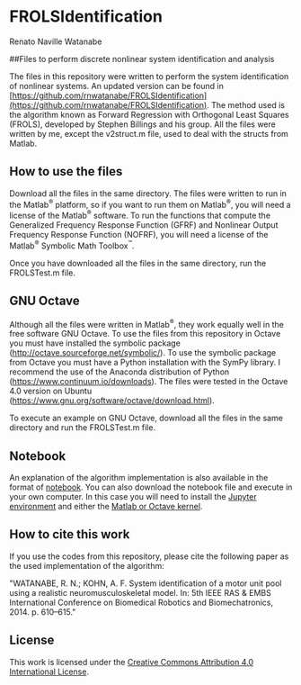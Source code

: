# FROLSIdentification

Renato Naville Watanabe

##Files to perform discrete nonlinear system identification and analysis


The files in this repository were written to perform the system identification of nonlinear systems. An updated version can be found in [https://github.com/rnwatanabe/FROLSIdentification](https://github.com/rnwatanabe/FROLSIdentification). The method used is the algorithm known as Forward Regression with Orthogonal Least Squares (FROLS), developed by Stephen Billings and his group. All the files were written by me, except the v2struct.m file, used to deal with the structs from Matlab.

How to use the files 
-------------------

Download all the files in the same directory. The files were written to run in the Matlab<sup>&reg;</sup> platform, so if you want to run them on Matlab<sup>&reg;</sup>, you will need a license of the Matlab<sup>&reg;</sup> software. To run the functions that compute the Generalized Frequency Response Function (GFRF) and Nonlinear Output Frequency Response Function (NOFRF), you will need a license of the Matlab<sup>&reg;</sup> Symbolic Math Toolbox<sup>&trade;</sup>. 

Once you have downloaded all the files in the same directory, run the FROLSTest.m file.

GNU Octave
---------

Although all the files were written in Matlab<sup>&reg;</sup>, they work equally well in the free software GNU Octave. To use the files from this repository in Octave you must have installed the symbolic package  (http://octave.sourceforge.net/symbolic/). To use the symbolic package from Octave you must have a Python installation with the SymPy library. I recommend the use of the Anaconda distribution of Python (https://www.continuum.io/downloads). The files were tested in the Octave 4.0 version on Ubuntu  (https://www.gnu.org/software/octave/download.html).

To execute an example on GNU Octave, download all the files in the same directory and run the FROLSTest.m file.

Notebook
---------

An explanation of the algorithm implementation is also available in the format of [notebook](http://nbviewer.ipython.org/github/rnwatanabe/FROLSIdentification/blob/master/FROLSExampleNotebook_Matlab.ipynb). You can also download the notebook file and execute in your own computer. In this case you will need to install the [Jupyter environment](http://jupyter.org/) and either the [Matlab or Octave kernel](https://github.com/ipython/ipython/wiki/IPython-kernels-for-other-languages).

How to cite this work
---------------------

If you use the codes from this repository, please cite the following paper as the used implementation of the algorithm:

"WATANABE, R. N.; KOHN, A. F. System identification of a motor unit pool using a realistic
neuromusculoskeletal model. In: 5th IEEE RAS & EMBS International Conference on
Biomedical Robotics and Biomechatronics, 2014. p. 610–615."



License
-------

This work is licensed under the [Creative Commons Attribution 4.0 International License](http://creativecommons.org/licenses/by/4.0/).




